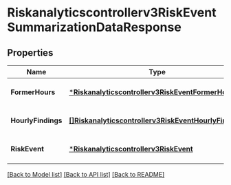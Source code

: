 # Riskanalyticscontrollerv3RiskEventSummarizationDataResponse

## Properties
Name | Type | Description | Notes
------------ | ------------- | ------------- | -------------
**FormerHours** | [***Riskanalyticscontrollerv3RiskEventFormerHours**](riskanalyticscontrollerv3RiskEventFormerHours.md) |  | [optional] [default to null]
**HourlyFindings** | [**[]Riskanalyticscontrollerv3RiskEventHourlyFindings**](riskanalyticscontrollerv3RiskEventHourlyFindings.md) |  | [optional] [default to null]
**RiskEvent** | [***Riskanalyticscontrollerv3RiskEvent**](riskanalyticscontrollerv3RiskEvent.md) |  | [optional] [default to null]

[[Back to Model list]](../README.md#documentation-for-models) [[Back to API list]](../README.md#documentation-for-api-endpoints) [[Back to README]](../README.md)

